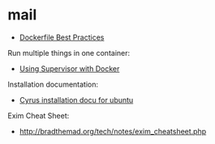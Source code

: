 # mail



* [Dockerfile Best Practices](https://docs.docker.com/engine/articles/dockerfile_best-practices/)


Run multiple things in one container:

* [Using Supervisor with Docker](https://docs.docker.com/engine/articles/using_supervisord/)



Installation documentation:

* [Cyrus installation docu for ubuntu](https://docs.cyrus.foundation/imap/installation/distributions/ubuntu.html)


Exim Cheat Sheet:
* http://bradthemad.org/tech/notes/exim_cheatsheet.php

